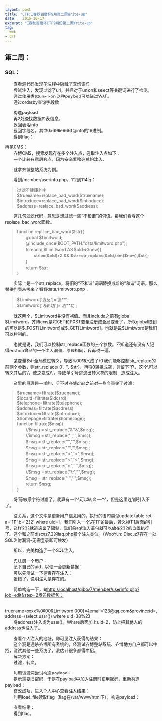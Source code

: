 ```yaml
---
layout: post
title: "CTF:I春秋百度杯9月第二周Write-up"
date:   2016-10-17
excerpt: "I春秋百度杯CTF9月份第二周Write-up"
tag:
- Web
- CTF
---
```

<h2 id="-">第二周：</h2>
<h3 id="sql-">SQL：</h3>
<p>　　查看源代码发现在注释中隐藏了查询语句<br><img src="/images/postimage/2016-10-17-baiductf_902/1.png" alt=""><br>　　尝试注入，发现过滤了url，并且对于union和select等关键词进行了检测。<br>　　通过使用类似uni&lt;&gt;on 这种payload可以绕过WAF。<br><img src="/images/postimage/2016-10-17-baiductf_902/2.png" alt=""><br>　　通过orderby查询字段数<br><img src="/images/postimage/2016-10-17-baiductf_902/3.png" alt=""></p>
<p>　　构造payload<br><img src="/images/postimage/2016-10-17-baiductf_902/4.png" alt=""><br>　　再2处查找数据库表信息。<br><img src="/images/postimage/2016-10-17-baiductf_902/5.png" alt=""><br>　　返回表名info<br><img src="/images/postimage/2016-10-17-baiductf_902/6.png" alt=""><br>　　返回字段名，其中0x696e666f为info的16进制。<br>　　得到flag：<br><img src="/images/postimage/2016-10-17-baiductf_902/7.png" alt=""></p>

<p>再见CMS：<br>　　齐博CMS，搜索发现存在多个注入点，选取注入点如下：<br>　　一个比较有意思的点，因为安全策略造成的注入。</p>
<p>　　就拿齐博整站系统为例。</p>
<p>　　看到/member/userinfo.php，112到114行：</p>
<blockquote>
<p>过滤不健康的字<br>$truename=replace_bad_word($truename);<br>$introduce=replace_bad_word($introduce);<br>$address=replace_bad_word($address);</p>
</blockquote>
<p>　　这几句过滤代码，意思是想过滤一些“不和谐”的词语。那我们看看这个replace_bad_word函数。</p>
<blockquote>
<p>function replace_bad_word($str){<br>　　global $Limitword;<br>　　@include_once(ROOT_PATH.&quot;data/limitword.php&quot;);<br>　　foreach( $Limitword AS $old=&gt;$new){<br>　　　　strlen($old)&gt;2 &amp;&amp; $str=str_replace($old,trim($new),$str);<br>　　}<br>　　return $str;<br>}</p>
</blockquote>
<p>　　实际上是一个str_replace，将旧的“不和谐”词语替换成新的“和谐”词语。那么替换列表从哪来？看看data/limitword.php：</p>
<blockquote>
<p>$Limitword[&#39;造反&#39;]=&#39;造**&#39;;<br>$Limitword[&#39;法轮功&#39;]=&#39;法**功&#39;;</p>
</blockquote>
<p>　　就这两个，$Limitword并没有初值。而且include之前有global $Limitword。齐博cms是将GET和POST变量注册成全局变量了，所以global取到的可以是$_POST[Limitword]或$_GET[Limitword]。也就是说$Limitword是我们可以控制的。</p>
<p>　　也就是说，我们可以控制str_replace函数的三个参数。不知道还有没有人记得ecshop曾经的一个注入漏洞，原理相同，我再说一遍。</p>
<p>　　某变量$str全局做过转义，导致%00转义成了\0.我们能够控制str_replace的前两个参数，则str_replace(&#39;0&#39;, &#39;&#39;, $str)，再将0转换成空，则留下了\，这个\可以转义其后的\’，使之变成\\’，导致单引号逃逸出转义符的限制，造成注入。</p>
<p>　　这里的原理是一样的，只不过齐博cms之前对一些变量做了过滤：</p>
<blockquote>
<p>$truename=filtrate($truename);<br>$idcard=filtrate($idcard);<br>$telephone=filtrate($telephone);<br>$address=filtrate($address);<br>$introduce=filtrate($introduce);<br>$homepage=filtrate($homepage);<br>function filtrate($msg){<br>　　//$msg = str_replace(&#39;&amp;&#39;,&#39;&amp;&#39;,$msg);<br>　　//$msg = str_replace(&#39; &#39;,&#39; &#39;,$msg);<br>　　$msg = str_replace(&#39;&quot;&#39;,&#39;&quot;&#39;,$msg);<br>　　$msg = str_replace(&quot;&#39;&quot;,&#39;&#39;&#39;,$msg);<br>　　$msg = str_replace(&quot;&lt;&quot;,&quot;&lt;&quot;,$msg);<br>　　$msg = str_replace(&quot;&gt;&quot;,&quot;&gt;&quot;,$msg);<br>　　$msg = str_replace(&quot;\t&quot;,&quot; &quot;,$msg);<br>　　//$msg = str_replace(&quot;\r&quot;,&quot;&quot;,$msg);<br>　　$msg = str_replace(&quot; &quot;,&quot; &quot;,$msg);<br>　　return $msg;<br>}</p>
</blockquote>
<p>　　将’等敏感字符过滤了。就算有一个\可以转义一个&#39;，但是这里连&#39;都引入不了。</p>
<p>　　没关系，这个文件是更新用户信息用的，执行的语句类似update table set a=&#39;111&#39;,b=&#39;222&#39; where uid=1，我们引入一个\在111的最后，转义掉111后面的引号，这样222就逃逸出了限制，我们的sql注入语句就可以放在222的位置执行了。这个和之前discuz7.2的faq.php那个注入类似。（WooYun: Discuz7存在一处SQL注射漏洞-无需登录即可触发）</p>
<p>　　所以，完美构造了一个SQL注入。</p>
<p>　　先注册一个用户：<br><img src="/images/postimage/2016-10-17-baiductf_902/8.jpg" alt=""><br>　　记下自己的uid，以便一会更新数据：<br><img src="/images/postimage/2016-10-17-baiductf_902/9.jpg" alt=""><br>　　可以先测试一下是否存在注入：<br><img src="/images/postimage/2016-10-17-baiductf_902/10.jpg" alt=""><br>　　报错了，说明注入是存在的。</p>
<p>　　简单构造一下，向<a href="http://localhost/qibov7/member/userinfo.php?job=edit&amp;step=2发送数据包：">http://localhost/qibov7/member/userinfo.php?job=edit&amp;step=2发送数据包：</a></p>
<p>　　truename=xxxx%0000&amp;Limitword[000]=&amp;email=123@qq.com&amp;provinceid=,address=(select user()) where uid=38%23<br><img src="/images/postimage/2016-10-17-baiductf_902/11.jpg" alt=""><br>　　将address注入成为user()。Where后面加上uid=2，防止把其他人的address也注入了。</p>
<p>　　查看个人注入的地址，即可见注入获得的结果：<br><img src="/images/postimage/2016-10-17-baiductf_902/12.jpg" alt=""><br>　　这个洞是通杀齐博所有系统的，经测试齐博整站系统、齐博地方门户都可以中招，没试其他一些系统了，我估计很多都得中招。<br>　　解决方案：<br>　　过滤，转义。</p>
<p>　　利用该漏洞尝试构造payload：<br><img src="/images/postimage/2016-10-17-baiductf_902/13.png" alt=""><br>　　提示需要旧密码，于是在payload中加入注册时使用密码，重新构造payload：<br><img src="/images/postimage/2016-10-17-baiductf_902/14.png" alt=""><br>　　修改成功，进入个人中心查看注入结果：<br><img src="/images/postimage/2016-10-17-baiductf_902/15.png" alt=""><br>　　利用load_file读取flag（flag在/var/www/html下），构造payload：<br><img src="/images/postimage/2016-10-17-baiductf_902/16.png" alt=""></p>
<p>　　查看结果：<br><img src="/images/postimage/2016-10-17-baiductf_902/17.png" alt=""><br>　　得到flag。</p>
